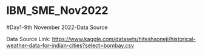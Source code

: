 # IBM_SME_Nov2022
#Day1-9th November 2022-Data Source

Data Source Link: https://www.kaggle.com/datasets/hiteshsoneji/historical-weather-data-for-indian-cities?select=bombay.csv
